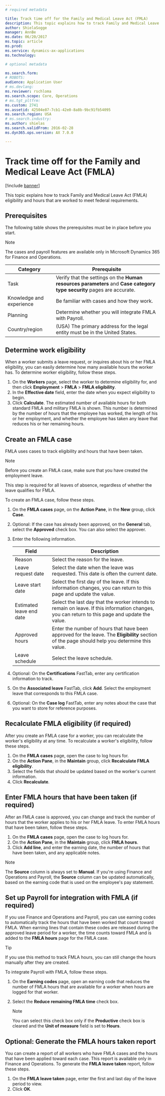 ```yaml
---
# required metadata

title: Track time off for the Family and Medical Leave Act (FMLA)
description: This topic explains how to track Family and Medical Leave Act (FMLA) eligibility and hours that are worked to meet federal requirements.
author: ShielaSogge
manager: AnnBe
ms.date: 06/20/2017
ms.topic: article
ms.prod: 
ms.service: dynamics-ax-applications
ms.technology: 

# optional metadata

ms.search.form: 
# ROBOTS: 
audience: Application User
# ms.devlang: 
ms.reviewer: rschloma
ms.search.scope: Core, Operations
# ms.tgt_pltfrm: 
ms.custom: 2741
ms.assetid: 42504e87-7cb1-42e0-8a8b-9bc91fb54095
ms.search.region: USA
# ms.search.industry: 
ms.author: shielas
ms.search.validFrom: 2016-02-28
ms.dyn365.ops.version: AX 7.0.0

---
```


# Track time off for the Family and Medical Leave Act (FMLA)

[!include [banner](../../includes/banner.md)]

This topic explains how to track Family and Medical Leave Act (FMLA) eligibility and hours that are worked to meet federal requirements.

## Prerequisites

The following table shows the prerequisites must be in place before you start.

> [!NOTE]
> The cases and payroll features are available only in Microsoft Dynamics 365 for Finance and Operations.

| Category                 | Prerequisite |
|--------------------------|--------------|
| Task                     | Verify that the settings on the **Human resources parameters** and **Case category type security** pages are accurate. |
| Knowledge and experience | Be familiar with cases and how they work. |
| Planning                 | Determine whether you will integrate FMLA with Payroll. |
| Country/region           | (USA) The primary address for the legal entity must be in the United States. |

## Determine work eligibility

When a worker submits a leave request, or inquires about his or her FMLA eligibility, you can easily determine how many available hours the worker has. To determine worker eligibility, follow these steps.

1. On the **Workers** page, select the worker to determine eligibility for, and then click **Employment** \> **FMLA** \> **FMLA eligibility**.
2. In the **Effective date** field, enter the date when you expect eligibility to begin.
3. Click **Calculate**. The estimated number of available hours for both standard FMLA and military FMLA is shown. This number is determined by the number of hours that the employee has worked, the length of his or her employment, and whether the employee has taken any leave that reduces his or her remaining hours.

## Create an FMLA case

FMLA uses cases to track eligibility and hours that have been taken.

> [!NOTE]
> Before you create an FMLA case, make sure that you have created the employment leave.

This step is required for all leaves of absence, regardless of whether the leave qualifies for FMLA.

To create an FMLA case, follow these steps.

1. On the **FMLA cases** page, on the **Action Pane**, in the **New** group, click **Case**.
2. Optional: If the case has already been approved, on the **General** tab, select the **Approved** check box. You can also select the approver.
3. Enter the following information.

    | Field                    | Description |
    |--------------------------|-------------|
    | Reason                   | Select the reason for the leave. |
    | Leave request date       | Select the date when the leave was requested. This date is often the current date. |
    | Leave start date         | Select the first day of the leave. If this information changes, you can return to this page and update the value. |
    | Estimated leave end date | Select the last day that the worker intends to remain on leave. If this information changes, you can return to this page and update the value. |
    | Approved hours           | Enter the number of hours that have been approved for the leave. The **Eligibility** section of the page should help you determine this value. |
    | Leave schedule           | Select the leave schedule. |

4. Optional: On the **Certifications** FastTab, enter any certification information to track.
5. On the **Associated leave** FastTab, click **Add**. Select the employment leave that corresponds to this FMLA case.
6. Optional: On the **Case log** FastTab, enter any notes about the case that you want to store for reference purposes.

## Recalculate FMLA eligibility (if required)

After you create an FMLA case for a worker, you can recalculate the worker's eligibility at any time. To recalculate a worker's eligibility, follow these steps.

1. On the **FMLA cases** page, open the case to log hours for.
2. On the **Action Pane**, in the **Maintain** group, click **Recalculate FMLA eligibility**.
3. Select the fields that should be updated based on the worker's current information. 
4. Click **Recalculate**.

## Enter FMLA hours that have been taken (if required)

After an FMLA case is approved, you can change and track the number of hours that the worker applies to his or her FMLA leave. To enter FMLA hours that have been taken, follow these steps.

1. On the **FMLA cases** page, open the case to log hours for.
2. On the **Action Pane**, in the **Maintain** group, click **FMLA hours**.
3. Click **Add line**, and enter the earning date, the number of hours that have been taken, and any applicable notes.

> [!NOTE]
> The **Source** column is always set to **Manual**. If you're using Finance and Operations and Payroll, the **Source** column can be updated automatically, based on the earning code that is used on the employee's pay statement.

## Set up Payroll for integration with FMLA (if required)

If you use Finance and Operations and Payroll, you can use earning codes to automatically track the hours that have been worked that count toward FMLA. When earning lines that contain these codes are released during the approved leave period for a worker, the time counts toward FMLA and is added to the **FMLA hours** page for the FMLA case.

> [!TIP]
> If you use this method to track FMLA hours, you can still change the hours manually after they are created.

To integrate Payroll with FMLA, follow these steps.

1. On the **Earning codes** page, open an earning code that reduces the number of FMLA hours that are available for a worker when hours are logged for that worker.
2. Select the **Reduce remaining FMLA time** check box.

    > [!NOTE]
    > You can select this check box only if the **Productive** check box is cleared and the **Unit of measure** field is set to **Hours**.

## Optional: Generate the FMLA hours taken report

You can create a report of all workers who have FMLA cases and the hours that have been applied toward each case. This report is available only in Finance and Operations. To generate the **FMLA leave taken** report, follow these steps.

1. On the **FMLA leave taken** page, enter the first and last day of the leave period to view.
2. Click **OK**.
